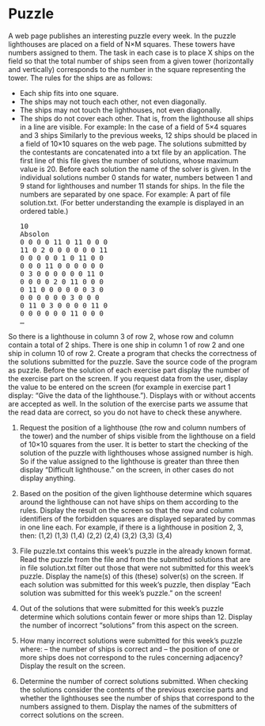 # Puzzle
A web page publishes an interesting puzzle every week. In the puzzle lighthouses are placed on a field of N×M squares. These towers have numbers assigned to them. The task in each case is to place X ships on the field so that the total number of ships seen from a given tower (horizontally and vertically) corresponds to the number in the square representing the tower.
The rules for the ships are as follows:
- Each ship fits into one square.
- The ships may not touch each other, not even diagonally.
- The ships may not touch the lighthouses, not even diagonally.
- The ships do not cover each other. That is, from the lighthouse all ships in a line are visible.
For example:
In the case of a field of 5×4 squares and 3 ships
Similarly to the previous weeks, 12 ships should be placed in a field of 10×10 squares on the web page. The solutions submitted by the contestants are concatenated into a txt file by an application. The first line of this file gives the number of solutions, whose maximum value is 20. Before each solution the name of the solver is given. In the individual solutions number 0 stands for water, numbers between 1 and 9 stand for lighthouses and number 11 stands for ships. In the file the numbers are separated by one space.
For example:
A part of file solution.txt. (For better understanding the example is displayed in an ordered table.)
  <pre>
  10
  Absolon
  0 0 0 0 11 0 11 0 0 0
  11 0 2 0 0 0 0 0 0 11
  0 0 0 0 0 1 0 11 0 0
  0 0 0 11 0 0 0 0 0 0
  0 3 0 0 0 0 0 0 11 0
  0 0 0 0 2 0 11 0 0 0
  0 11 0 0 0 0 0 0 3 0
  0 0 0 0 0 0 3 0 0 0
  0 11 0 3 0 0 0 0 11 0
  0 0 0 0 0 0 11 0 0 0
  …
  </pre>
So there is a lighthouse in column 3 of row 2, whose row and column contain a total of 2 ships. There is one ship in column 1 of row 2 and one ship in column 10 of row 2. Create a program that checks the correctness of the solutions submitted for the puzzle. Save the source code of the program as puzzle.
Before the solution of each exercise part display the number of the exercise part on the screen. If you request data from the user, display the value to be entered on the screen (for example in exercise part 1 display: “Give the data of the lighthouse.”). Displays with or without accents are accepted as well.
In the solution of the exercise parts we assume that the read data are correct, so you do not have to check these anywhere.

1. Request the position of a lighthouse (the row and column numbers of the tower) and the number of ships visible from the lighthouse on a field of 10×10 squares from the user. It is better to start the checking of the solution of the puzzle with lighthouses whose assigned number is high. So if the value assigned to the lighthouse is greater than three then display “Difficult lighthouse.” on the screen, in other cases do not display anything.

2. Based on the position of the given lighthouse determine which squares around the lighthouse can not have ships on them according to the rules. Display the result on the screen so that the row and column identifiers of the forbidden squares are displayed separated by commas in one line each. For example, if there is a lighthouse in position 2, 3, then:
(1,2) (1,3) (1,4) (2,2) (2,4) (3,2) (3,3) (3,4)

3. File puzzle.txt contains this week’s puzzle in the already known format. Read the puzzle from the file and from the submitted solutions that are in file solution.txt filter out those that were not submitted for this week’s puzzle. Display the name(s) of this (these) solver(s) on the screen. If each solution was submitted for this week’s puzzle, then display “Each solution was submitted for this week’s puzzle.” on the screen!

4. Out of the solutions that were submitted for this week’s puzzle determine which solutions contain fewer or more ships than 12. Display the number of incorrect “solutions” from this aspect on the screen.
5. How many incorrect solutions were submitted for this week’s puzzle where:
– the number of ships is correct and
– the position of one or more ships does not correspond to the rules concerning adjacency?
Display the result on the screen.

6. Determine the number of correct solutions submitted. When checking the solutions consider the contents of the previous exercise parts and whether the lighthouses see the number of ships that correspond to the numbers assigned to them. Display the names of the submitters of correct solutions on the screen.
